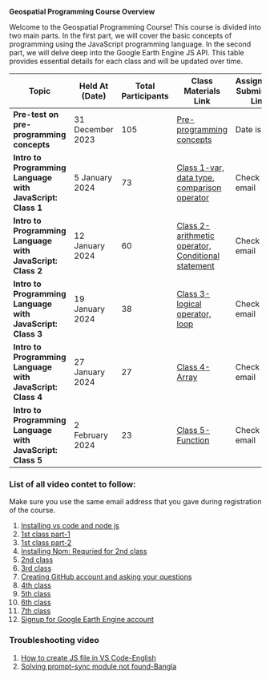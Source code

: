 
**Geospatial Programming Course Overview**

Welcome to the Geospatial Programming Course! This course is divided into two main parts. In the first part, we will cover the basic concepts of programming using the JavaScript programming language. In the second part, we will delve deep into the Google Earth Engine JS API. This table provides essential details for each class and will be updated over time.

| Topic                                | Held At (Date)      | Total Participants | Class Materials Link                                  | Assignment Submission Link | Class Language |
| ------------------------------------ | -------------------- | ------------------- | ------------------------------------------------------ | -------------------------- | --------------- |
| **Pre-test on pre-programming concepts** | 31 December 2023    | 105                 | [Pre-programming concepts](pre-prog-basic.md)          | Date is over     | English         |
| **Intro to Programming Language with JavaScript: Class 1**| 5 January 2024           | 73   | [Class 1-var, data type, comparison operator](intro-to-programming-with-js-class1.md)                                    | Check your email     | English  |
| **Intro to Programming Language with JavaScript: Class 2**| 12 January 2024           | 60   | [Class 2- arithmetic operator, Conditional statement](conditional-statements-class2.md)                                    | Check your email     | Bangla  |
| **Intro to Programming Language with JavaScript: Class 3**| 19 January 2024           | 38   | [Class 3- logical operator, loop](logical-operator-loop-class3.md)                                    | Check your email     | Bangla  |
| **Intro to Programming Language with JavaScript: Class 4**| 27 January 2024           | 27   | [Class 4- Array](array-class4.md)                                    | Check your email     | Bangla  |
| **Intro to Programming Language with JavaScript: Class 5**| 2 February 2024           | 23   | [Class 5- Function](function-class5.md)                                    | Check your email     | Bangla  |

### **List of all video contet to follow:** 
Make sure you use the same email address that you gave during registration of the course. 

1.  [Installing vs code and node js](https://youtu.be/Q1DB41aiV4Y?si=AYn20G9hmRctcNeJ)
2.  [1st class part-1](https://drive.google.com/file/d/1Y1OiFRidijEs7S_u3yhuocXJkin_JXWP/view?usp=drive_link)
3.  [1st class part-2]((https://drive.google.com/file/d/1jBoXTfc0hzYxJj92jcmAUUX1tg5Lnu3-/view?usp=drive_link))
4.  [Installing Npm: Requried for 2nd class ](https://youtu.be/AqVNAOXOSN0)
5.  [2nd class](https://youtu.be/2oPc2RAzAt0)
6.  [3rd class](https://youtu.be/TfZvwFouCjE)
7. [Creating GitHub account and asking your questions](https://www.youtube.com/watch?v=n6PiBM-cudM)
8. [4th class](https://www.youtube.com/watch?v=2M7UNE9a4Ek)
9. [5th class](https://www.youtube.com/watch?v=NzS0iuZm-y0)
10. [6th class](https://www.youtube.com/watch?v=R97uPjvqbnc&feature=youtu.be)
11. [7th class](https://youtu.be/xwlE6-lY2Mk)
11. [Signup for Google Earth Engine account]()

### Troubleshooting video 

1. [How to create JS file in VS Code-English](https://youtu.be/Fw851CKuyCM) 
2. [Solving prompt-sync module not found-Bangla](https://www.youtube.com/watch?v=doIYvq4ZJxA&t=8s)